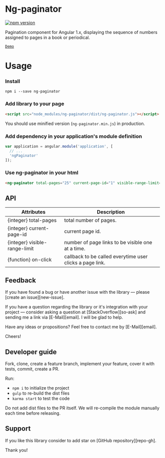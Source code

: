 # Ng-paginator

[![npm version](https://badge.fury.io/js/ng-paginator.svg)](http://badge.fury.io/js/ng-paginator)

Pagination component for Angular 1.x, displaying the sequence of numbers assigned to pages in a book or periodical.

[`Demo`](https://vinhnghi223.github.io/ng-paginator/)

# Usage

### Install

`npm i --save ng-paginator`

### Add library to your page

``` html
<script src="node_modules/ng-paginator/dist/ng-paginator.js"></script>
```

You should use minified version (`ng-paginator.min.js`) in production.


### Add dependency in your application's module definition

``` javascript
var application = angular.module('application', [
  // ...
  'ngPaginator'
]);
```

### Use ng-paginator in your html

``` html
<ng-paginator total-pages="25" current-page-id="1" visible-range-limit="4" on-click="vm.onPageClick(data)"></ng-paginator>
```

## API

| Attributes                    | Description                                              |
|-------------------------------|----------------------------------------------------------|
| {integer} total-pages         | total number of pages.                                   |
| {integer} current-page-id     | current page id.                                         |
| {integer} visible-range-limit | number of page links to be visible one at a time.        |
| {function} on-click           | callback to be called everytime user clicks a page link. |

## Feedback

If you have found a bug or have another issue with the library —
please [create an issue][new-issue].

If you have a question regarding the library or it's integration with your project —
consider asking a question at [StackOverflow][so-ask] and sending me a
link via [E-Mail][email]. I will be glad to help.

Have any ideas or propositions? Feel free to contact me by [E-Mail][email].

Cheers!

## Developer guide

Fork, clone, create a feature branch, implement your feature, cover it with tests, commit, create a PR.

Run:

- `npm i` to initialize the project
- `gulp` to re-build the dist files
- `karma start` to test the code

Do not add dist files to the PR itself.
We will re-compile the module manually each time before releasing.


## Support

If you like this library consider to add star on [GitHub repository][repo-gh].

Thank you!
